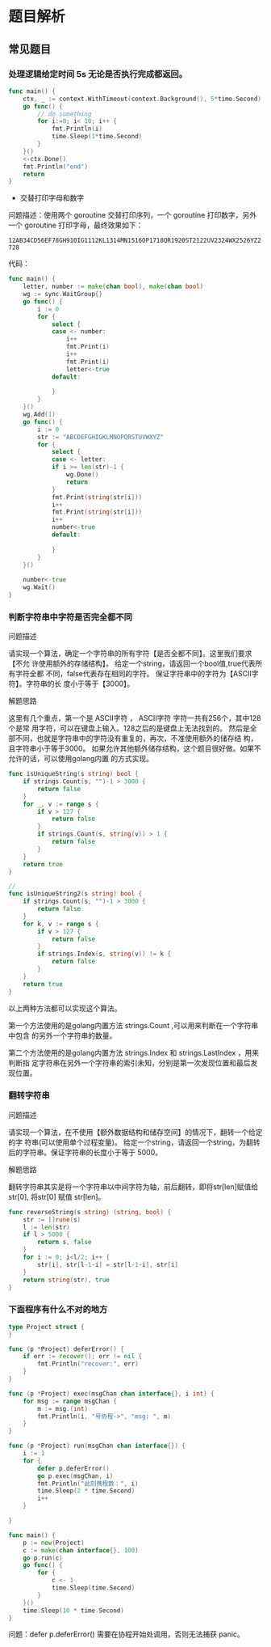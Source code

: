 # 题目解析

## 常见题目

### 处理逻辑给定时间 5s 无论是否执行完成都返回。

```go
func main() {
	ctx, _ := context.WithTimeout(context.Background(), 5*time.Second)
	go func() {
		// do something
		for i:=0; i< 10; i++ {
			fmt.Println(i)
			time.Sleep(1*time.Second)
		}
	}()
	<-ctx.Done()
	fmt.Println("end")
	return
}
```

- 交替打印字母和数字

问题描述：使用两个 goroutine 交替打印序列，一个 goroutine 打印数字，另外一个 goroutine 打印字母，最终效果如下：

`12AB34CD56EF78GH910IG1112KL1314MN1516OP1718QR1920ST2122UV2324WX2526YZ2728`

代码：
```go
func main() {
	letter, number := make(chan bool), make(chan bool)
	wg := sync.WaitGroup{}
	go func() {
		i := 0
		for {
			select {
			case <- number: 
				i++
				fmt.Print(i)
				i++
				fmt.Print(i)
				letter<-true
			default:
				
			}
		}
	}()
	wg.Add(1)
	go func() {
		i := 0
		str := "ABCDEFGHIGKLMNOPQRSTUVWXYZ"
		for {
			select {
			case <- letter:
			if i >= len(str)-1 {
				wg.Done()
				return
			}
			fmt.Print(string(str[i]))
			i++
			fmt.Print(string(str[i]))
			i++
			number<-true
			default:
				
			}
		}
	}()
	
	number<-true
	wg.Wait()
}
```

### 判断字符串中字符是否完全都不同

问题描述

请实现⼀个算法，确定⼀个字符串的所有字符【是否全都不同】。这⾥我们要求【不允
许使⽤额外的存储结构】。 给定⼀个string，请返回⼀个bool值,true代表所有字符全都
不同，false代表存在相同的字符。 保证字符串中的字符为【ASCII字符】。字符串的⻓
度⼩于等于【3000】。

解题思路

这⾥有⼏个重点，第⼀个是 ASCII字符 ， ASCII字符 字符⼀共有256个，其中128个是常
⽤字符，可以在键盘上输⼊。128之后的是键盘上⽆法找到的。
然后是全部不同，也就是字符串中的字符没有重复的，再次，不准使⽤额外的储存结
构，且字符串⼩于等于3000。
如果允许其他额外储存结构，这个题⽬很好做。如果不允许的话，可以使⽤golang内置
的⽅式实现。

```go
func isUniqueString(s string) bool {
	if strings.Count(s, "")-1 > 3000 {
		return false
	}
	for _, v := range s {
		if v > 127 {
			return false
		}
		if strings.Count(s, string(v)) > 1 {
			return false
		}
	}
	return true
}

// 
func isUniqueString2(s string) bool {
	if strings.Count(s, "")-1 > 3000 {
		return false
	}
	for k, v := range s {
		if v > 127 {
			return false
		}
		if strings.Index(s, string(v)) != k {
			return false
		}
	}
	return true
}
```

以上两种⽅法都可以实现这个算法。

第⼀个⽅法使⽤的是golang内置⽅法 strings.Count ,可以⽤来判断在⼀个字符串中包含
的另外⼀个字符串的数量。

第⼆个⽅法使⽤的是golang内置⽅法 strings.Index 和 strings.LastIndex ，⽤来判断指
定字符串在另外⼀个字符串的索引未知，分别是第⼀次发现位置和最后发现位置。

### 翻转字符串
问题描述

请实现⼀个算法，在不使⽤【额外数据结构和储存空间】的情况下，翻转⼀个给定的字
符串(可以使⽤单个过程变量)。
给定⼀个string，请返回⼀个string，为翻转后的字符串。保证字符串的⻓度⼩于等于
5000。

解题思路

翻转字符串其实是将⼀个字符串以中间字符为轴，前后翻转，即将str[len]赋值给str[0],
将str[0] 赋值 str[len]。

```go
func reverseString(s string) (string, bool) {
	str := []rune(s)
	l := len(str)
	if l > 5000 {
		return s, false
	}
	for i := 0; i<l/2; i++ {
		str[i], str[l-1-i] = str[l-1-i], str[i]
	}
	return string(str), true
}
```

### 下面程序有什么不对的地方

```go
type Project struct {
}

func (p *Project) deferError() {
	if err := recover(); err != nil {
		fmt.Println("recover:", err)
	}
}

func (p *Project) exec(msgChan chan interface{}, i int) {
	for msg := range msgChan {
		m := msg.(int)
		fmt.Println(i, "号协程->", "msg: ", m)
	}
}

func (p *Project) run(msgChan chan interface{}) {
	i := 1
	for {
		defer p.deferError()
		go p.exec(msgChan, i)
		fmt.Println("此刻携程数：", i)
		time.Sleep(2 * time.Second)
		i++
	}

}

func main() {
	p := new(Project)
	c := make(chan interface{}, 100)
	go p.run(c)
	go func() {
		for {
			c <- 1
			time.Sleep(time.Second)
		}
	}()
	time.Sleep(10 * time.Second)
}
```

问题：defer p.deferError() 需要在协程开始处调用，否则无法捕获 panic。